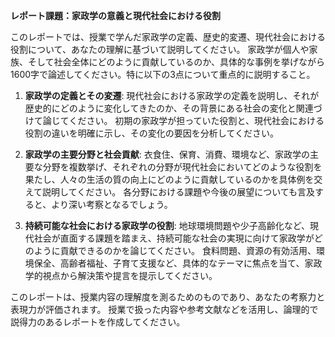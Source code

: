 **レポート課題：家政学の意義と現代社会における役割**

このレポートでは、授業で学んだ家政学の定義、歴史的変遷、現代社会における役割について、あなたの理解に基づいて説明してください。  家政学が個人や家族、そして社会全体にどのように貢献しているのか、具体的な事例を挙げながら1600字で論述してください。特に以下の3点について重点的に説明すること。

1. **家政学の定義とその変遷**: 現代社会における家政学の定義を説明し、それが歴史的にどのように変化してきたのか、その背景にある社会の変化と関連づけて論じてください。  初期の家政学が担っていた役割と、現代社会における役割の違いを明確に示し、その変化の要因を分析してください。

2. **家政学の主要分野と社会貢献**: 衣食住、保育、消費、環境など、家政学の主要な分野を複数挙げ、それぞれの分野が現代社会においてどのような役割を果たし、人々の生活の質の向上にどのように貢献しているのかを具体例を交えて説明してください。  各分野における課題や今後の展望についても言及すると、より深い考察となるでしょう。

3. **持続可能な社会における家政学の役割**: 地球環境問題や少子高齢化など、現代社会が直面する課題を踏まえ、持続可能な社会の実現に向けて家政学がどのように貢献できるのかを論じてください。  食料問題、資源の有効活用、環境保全、高齢者福祉、子育て支援など、具体的なテーマに焦点を当て、家政学的視点から解決策や提言を提示してください。


このレポートは、授業内容の理解度を測るためのものであり、あなたの考察力と表現力が評価されます。  授業で扱った内容や参考文献などを活用し、論理的で説得力のあるレポートを作成してください。
